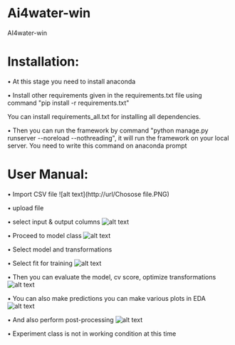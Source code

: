 # Ai4water-win
AI4water-win
# Installation:
•	At this stage you need to install anaconda

•	Install other requirements given in the requirements.txt file using command "pip install -r requirements.txt"

You can install requirements_all.txt for installing all dependencies.

•	Then you can run the framework by command "python manage.py runserver --noreload --nothreading", it will run the framework on your local server. You need to write this command on anaconda prompt
# User Manual: 
•	Import CSV file
![alt text](http://url/Chosose file.PNG)

•	upload file 


•	select input & output columns 
![alt text](http://url/Selection.PNG)

•	Proceed to model class
![alt text](http://url/Proceed.PNG)

•	Select model and transformations

•	Select fit for training 
![alt text](http://url/Fit.PNG)

•	Then you can evaluate the model, cv score, optimize transformations
![alt text](http://url/Tansformation.PNG)

•	You can also make predictions you can make various plots in EDA 
![alt text](http://url/Eda.PNG)

•	And also perform post-processing
![alt text](http://url/Post-processing.PNG)

•	Experiment class is not in working condition at this time

